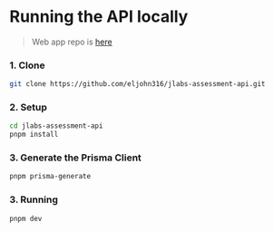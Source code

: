 # Running the API locally

> Web app repo is [here](https://github.com/eljohn316/jlabs-assessment-web)

### 1. Clone

```bash
git clone https://github.com/eljohn316/jlabs-assessment-api.git
```

### 2. Setup

```bash
cd jlabs-assessment-api
pnpm install
```

### 3. Generate the Prisma Client

```bash
pnpm prisma-generate
```

### 3. Running

```bash
pnpm dev
```
